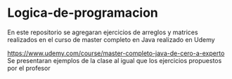# Logica-de-programacion


En este repositorio se agregaran ejercicios de arreglos y matrices realizados en el curso de master completo en Java realizado en Udemy

https://www.udemy.com/course/master-completo-java-de-cero-a-experto
Se presentaran ejemplos de la clase al igual que los ejercicios propuestos por el profesor
